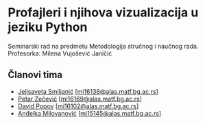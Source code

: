 # Profajleri i njihova vizualizacija u jeziku Python
Seminarski rad na predmetu Metodologija stručnog i naučnog rada.
Profesorka: Milena Vujošević Janičić

## Članovi tima

* [Jelisaveta Smiljanić](https://github.com/JelisavetaS) [mi16138@alas.matf.bg.ac.rs]
* [Petar Zečević](https://github.com/PetarZecevic97) [mi16169@alas.matf.bg.ac.rs]
* [David Popov](https://github.com/popdav) [mi16102@alas.matf.bg.ac.rs]
* [Anđelka Milovanović](https://github.com/mandja96) [mi15145@alas.matf.bg.ac.rs]
